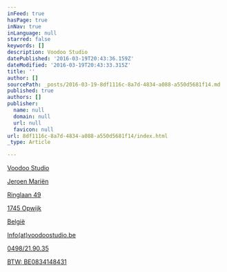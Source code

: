```yaml
---
inFeed: true
hasPage: true
inNav: true
inLanguage: null
starred: false
keywords: []
description: Voodoo Studio
datePublished: '2016-03-19T20:43:36.159Z'
dateModified: '2016-03-19T20:43:33.315Z'
title: ''
author: []
sourcePath: _posts/2016-03-19-8df1116c-8a7d-4834-a088-a550d5681f14.md
published: true
authors: []
publisher:
  name: null
  domain: null
  url: null
  favicon: null
url: 8df1116c-8a7d-4834-a088-a550d5681f14/index.html
_type: Article

---
```

[Voodoo Studio][0]

[Jeroen Mariën][0]

[Ringlaan 49][0]

[1745 Opwijk][0]

[België][0]

[Info(at)voodoostudio.be][0]

[0498/21.90.35][0]

[BTW: BE0834148431][0]

[0]: null